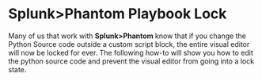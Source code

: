 # Splunk>Phantom Playbook Lock
Many of us that work with **Splunk>Phantom** know that if you change the 
Python Source code outside a custom script block, the entire visual editor will now be locked for ever. 
The following how-to will show you how to edit the python source code and prevent the visual editor from going into a lock state.
